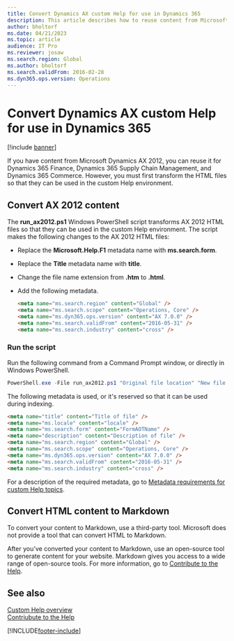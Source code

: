 ```yaml
---
title: Convert Dynamics AX custom Help for use in Dynamics 365
description: This article describes how to reuse content from Microsoft Dynamics AX for your Dynamics 365 solution.
author: bholtorf
ms.date: 04/21/2023
ms.topic: article
audience: IT Pro
ms.reviewer: josaw
ms.search.region: Global
ms.author: bholtorf
ms.search.validFrom: 2016-02-28
ms.dyn365.ops.version: Operations
---
```


# Convert Dynamics AX custom Help for use in Dynamics 365

[!include [banner](../includes/banner.md)]

If you have content from Microsoft Dynamics AX 2012, you can reuse it for Dynamics 365 Finance, Dynamics 365 Supply Chain Management, and Dynamics 365 Commerce. However, you must first transform the HTML files so that they can be used in the custom Help environment.

## Convert AX 2012 content

The **run_ax2012.ps1** Windows PowerShell script transforms AX 2012 HTML files so that they can be used in the custom Help environment. The script makes the following changes to the AX 2012 HTML files:

- Replace the **Microsoft.Help.F1** metadata name with **ms.search.form**.
- Replace the **Title** metadata name with **title**.
- Change the file name extension from **.htm** to **.html**.
- Add the following metadata.

    ```html
    <meta name="ms.search.region" content="Global" />
    <meta name="ms.search.scope" content="Operations, Core" />
    <meta name="ms.dyn365.ops.version" content="AX 7.0.0" />
    <meta name="ms.search.validFrom" content="2016-05-31" />
    <meta name="ms.search.industry" content="cross" />
    ```

### Run the script

Run the following command from a Command Prompt window, or directly in Windows PowerShell.

```powershell
PowerShell.exe -File run_ax2012.ps1 "Original file location" "New file location"
```

The following metadata is used, or it's reserved so that it can be used during indexing.

```html
<meta name="title" content="Title of file" />
<meta name="ms.locale" content="locale" />
<meta name="ms.search.form" content="FormAOTName" />
<meta name="description" content="Description of file" />
<meta name="ms.search.region" content="Global" />
<meta name="ms.search.scope" content="Operations, Core" />
<meta name="ms.dyn365.ops.version" content="AX 7.0.0" />
<meta name="ms.search.validFrom" content="2016-05-31" />
<meta name="ms.search.industry" content="cross" />
```

For a description of the required metadata, go to [Metadata requirements for custom Help topics](preparing-content.md#metadata).

## <a name="moving-to-markdown"></a>Convert HTML content to Markdown

To convert your content to Markdown, use a third-party tool. Microsoft does not provide a tool that can convert HTML to Markdown.

After you've converted your content to Markdown, use an open-source tool to generate content for your website. Markdown gives you access to a wide range of open-source tools. For more information, go to [Contribute to the Help](contributor-guide.md).

## See also

[Custom Help overview](custom-help-overview.md)  
[Contriubute to the Help](contributor-guide.md)

[!INCLUDE[footer-include](../../../includes/footer-banner.md)]